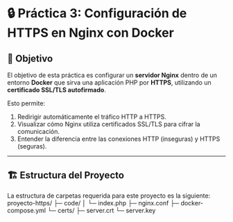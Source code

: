 # 🔒 Práctica 3: Configuración de HTTPS en Nginx con Docker

## 🎯 Objetivo

El objetivo de esta práctica es configurar un **servidor Nginx** dentro de un entorno **Docker** que sirva una aplicación PHP por **HTTPS**, utilizando un **certificado SSL/TLS autofirmado**.

Esto permite:
1.  Redirigir automáticamente el tráfico HTTP a HTTPS.
2.  Visualizar cómo Nginx utiliza certificados SSL/TLS para cifrar la comunicación.
3.  Entender la diferencia entre las conexiones HTTP (inseguras) y HTTPS (seguras).

---

## 🏗️ Estructura del Proyecto

La estructura de carpetas requerida para este proyecto es la siguiente:
proyecto-https/
 ├─ code/
 │   └─ index.php
 ├─ nginx.conf
 ├─ docker-compose.yml
 └─ certs/
     ├─ server.crt
     └─ server.key
